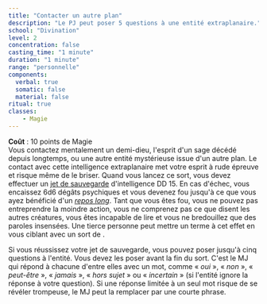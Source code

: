```yaml
---
title: "Contacter un autre plan"
description: "Le PJ peut poser 5 questions à une entité extraplanaire."
school: "Divination"
level: 2
concentration: false
casting_time: "1 minute"
duration: "1 minute"
range: "personnelle"
components:
  verbal: true
  somatic: false
  material: false
ritual: true
classes:
    - Magie
---
```

**Coût** : 10 points de Magie  
Vous contactez mentalement un demi-dieu, l'esprit d'un sage décédé depuis longtemps, ou une autre entité mystérieuse issue d'un autre plan. Le contact avec cette intelligence extraplanaire met votre esprit à rude épreuve et risque même de le briser. Quand vous lancez ce sort, vous devez effectuer un [jet de sauvegarde](/utiliser-les-caracteristiques/#jets-de-sauvegarde) d'intelligence DD 15. En cas d'échec, vous encaissez 6d6 dégâts psychiques et vous devenez fou jusqu'à ce que vous ayez bénéficié d'un [_repos long_](/gerer-la-sante-du-personnage/#repos-long). Tant que vous êtes fou, vous ne pouvez pas entreprendre la moindre action, vous ne comprenez pas ce que disent les autres créatures, vous êtes incapable de lire et vous ne bredouillez que des paroles insensées. Une tierce personne peut mettre un terme à cet effet en  vous ciblant avec un sort de <ST s="restauration-superieure"/>.

Si vous réussissez votre jet de sauvegarde, vous pouvez poser jusqu'à cinq questions à l'entité. Vous devez les poser avant la fin du sort. C'est le MJ qui répond à chacune d'entre elles avec un mot, comme « _oui_ », « _non_ », « _peut-être_ », « _jamais_ », « _hors sujet_ » ou « _incertain_ » (si l'entité ignore la réponse à votre question). Si une réponse limitée à un seul mot risque de se révéler trompeuse, le MJ peut la remplacer par une courte phrase.
